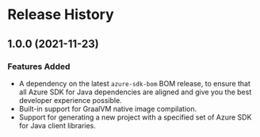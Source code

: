 # Release History

## 1.0.0 (2021-11-23)

### Features Added
- A dependency on the latest `azure-sdk-bom` BOM release, to ensure that all Azure SDK for Java dependencies are aligned
  and give you the best developer experience possible.
- Built-in support for GraalVM native image compilation.
- Support for generating a new project with a specified set of Azure SDK for Java client libraries.
